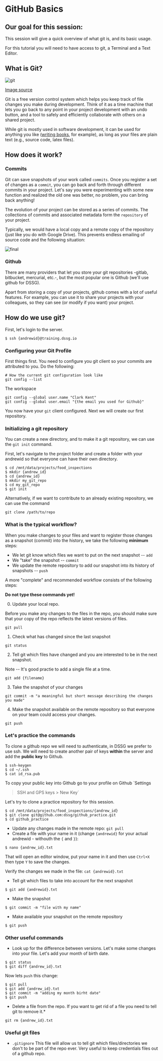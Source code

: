 # GitHub Basics

## Our goal for this session:

This session will give a quick overview of what git is, and its basic usage.

For this tutorial you will need to have access to git, a Terminal and a Text Editor.


## What is Git?

![git](https://imgs.xkcd.com/comics/git.png)

[Image source](https://xkcd.com/1597/)

Git is a free version control system which helps you keep track of file changes you make during development. Think of it as a time machine that lets you go back to any point in your project development with an undo button, and a tool to safely and efficiently collaborate with others on a shared project.

While git is mostly used in software development, it can be used for anything you like
([writing books](https://www.gitbook.com/), for example), as long as your files are plain text
(e.g., source code, latex files).

## How does it work?

### Commits
Git can save snapshots of your work called `commits`. Once you register a set of changes as a `commit`, you can go back and forth through different commits in your project.
Let's say you were experimenting with some new function and realized the old one was better, no problem, you can bring back anything!


The evolution of your project can be stored as a series of commits. The collections of commits and associated metadata form the `repository` of your project.


Typically, we would have a local copy and a remote copy of the repository (just like you do with Google Drive).  This prevents
endless emailing of source code and the following situation:

![final](https://www.phdcomics.com/comics/archive/phd101212s.gif)

### Github

There are many providers that let you store your git repositories -gitlab, bitbucket, mercurial, etc.-, but the most popular one is Github (we'll use github for DSSG).

Apart from storing a copy of your projects, github comes with a lot of useful features. For example, you can use it to share your projects with your colleagues, so they can see (or modify if you want) your project.

## How do we use git? 

First, let's login to the server.

```
$ ssh {andrewid}@training.dssg.io
```

### Configuring your Git Profile

First things first. You need to configure you git client so your commits are attributed to you. Do the following:

```
# How the current git configuration look like
git config --list
```

The workspace

```
git config --global user.name "Clark Kent"
git config --global user.email "{the email you used for Github}"
```

You now have your `git` client configured. Next we will create
our first repository.

### Initializing a git repository

You can create a new directory, and to make it a git repository, we can use the `git init` command.

First, let's navigate to the project folder and create a folder with your andrewid so that everyone can have their own directory. 

```
$ cd /mnt/data/projects/food_inspections
$ mkdir {andrew_id}
$ cd {andrew_id}
$ mkdir my_git_repo
$ cd my_git_repo
$ git init
```

Alternatively, if we want to contribute to an already existing repository, we can use the command

```
git clone /path/to/repo
```


### What is the typical workflow?

When you make changes to your files and want to register those changes as a snapshot (commit) into the history, we take the following **minimum** steps:

+ We let git know which files we want to put on the next snapshot -- `add`  
+ We "take" the snapshot -- `commit`
+ We update the remote repository to add our snapshot into its history of snapshots -- `push`

A more "complete" and recommended workflow consists of the following steps:

**Do not type these commands yet!**

0. Update your local repo. 

Before you make any changes to the files in the repo, you should make sure that your copy of the repo reflects the latest versions of files. 

```
git pull
```  

1.  Check what has changed since the last snapshot

```
git status
```

2. Tell git which files have changed and you are interested to be in the next snapshot.

Note -- It's good practie to add a single file at a time.

```
git add {filename}
```


3. Take the snapshot of your changes

```
git commit -m "a meaningful but short message describing the changes you made"
```

4. Make the snapshot available on the remote repository so that everyone on your team could access your changes.

```
git push
```

### Let's practice the commands

To clone a github repo we will need to authenticate, in DSSG we prefer to use
 ssh. We will need to create another pair of keys **within** the server and
  add the **public key** to Github. 
 
```
$ ssh-keygen
$ cd ~/.ssh
$ cat id_rsa.pub
```

To copy your public key into Github go to your profile on Github `Settings
 >  SSH and GPS keys > New Key`


Let's try to clone a practice repository for this session.

```
$ cd /mnt/data/projects/food_inspections/{andrew_id}
$ git clone git@github.com:dssg/github_practice.git
$ cd github_practice
```

+ Update any changes made in the remote repo: `git pull`
+ Create a file with your name in it (change `{andrewid}` for your actual andrewid - withouth the `{` and `}`):

```
$ nano {andrew_id}.txt
```

That will open an editor window, put your name in it and then use `Ctrl+X` then type `Y` to save the changes.

Verify the changes we made in the file: `cat {andrewid}.txt`

+ Tell git which files to take into account for the next snapshot

```
$ git add {andrewid}.txt
```

+ Make the snapshot

```
$ git commit -m "file with my name"
```

+ Make available your snapshot on the remote repository

```
$ git push
```


### Other useful commands

+ Look up for the difference between versions. Let's make some changes into
 your file. Let's add your month of birth date. 

```
$ git status
$ git diff {andrew_id}.txt
```

Now lets `push` this change: 

```
$ git pull 
$ git add {andrew_id}.txt 
$ git commit -m "adding my month birht date"
$ git push
```

+ Delete a file from the repo. If you want to get rid of a file you need to
 tell git to remove it.\* 

```
git rm {andrew_id}.txt
```

### Useful git files

+  `.gitignore` This file will allow us to tell git which files/directories
 we don't to be part of the repo ever. Very useful to keep credentials files out
  of a github repo.  


